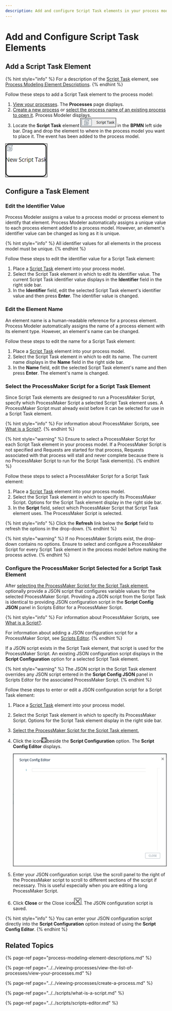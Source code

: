 ```yaml
---
description: Add and configure Script Task elements in your process model.
---
```


# Add and Configure Script Task Elements

## Add a Script Task Element

{% hint style="info" %}
For a description of the [Script Task](process-modeling-element-descriptions.md#script-task) element, see [Process Modeling Element Descriptions](process-modeling-element-descriptions.md).
{% endhint %}

Follow these steps to add a Script Task element to the process model:

1. [View your processes](https://processmaker.gitbook.io/processmaker-4-community/-LPblkrcFWowWJ6HZdhC/~/drafts/-LRhVZm0ddxDcGGdN5ZN/primary/designing-processes/viewing-processes/view-the-list-of-processes/view-your-processes#view-all-processes). The **Processes** page displays.
2. [Create a new process](../../viewing-processes/create-a-process.md) or [select the process name of an existing process to open it](../../viewing-processes/view-the-list-of-processes/view-your-processes.md#view-all-processes). Process Modeler displays.
3. Locate the **Script Task** element ![](../../../.gitbook/assets/script-task-bpmn-side-bar-process-modeler-processes.png) in the **BPMN** left side bar. Drag and drop the element to where in the process model you want to place it. The event has been added to the process model.

![Script Task element](../../../.gitbook/assets/script-task-process-modeler-processes.png)

## Configure a Task Element

### Edit the Identifier Value

Process Modeler assigns a value to a process model or process element to identify that element. Process Modeler automatically assigns a unique value to each process element added to a process model. However, an element's identifier value can be changed as long as it is unique.

{% hint style="info" %}
All identifier values for all elements in the process model must be unique.
{% endhint %}

Follow these steps to edit the identifier value for a Script Task element:

1. Place a [Script Task](add-and-configure-script-task-elements.md#add-a-script-task-element) element into your process model.
2. Select the Script Task element in which to edit its identifier value. The current Script Task identifier value displays in the **Identifier** field in the right side bar.
3. In the **Identifier** field, edit the selected Script Task element's identifier value and then press **Enter**. The identifier value is changed.

### Edit the Element Name

An element name is a human-readable reference for a process element. Process Modeler automatically assigns the name of a process element with its element type. However, an element's name can be changed.

Follow these steps to edit the name for a Script Task element:

1. Place a [Script Task](add-and-configure-script-task-elements.md#add-a-script-task-element) element into your process model.
2. Select the Script Task element in which to edit its name. The current name displays in the **Name** field in the right side bar.
3. In the **Name** field, edit the selected Script Task element's name and then press **Enter**. The element's name is changed.

### Select the ProcessMaker Script for a Script Task Element

Since Script Task elements are designed to run a ProcessMaker Script, specify which ProcessMaker Script a selected Script Task element uses. A ProcessMaker Script must already exist before it can be selected for use in a Script Task element.

{% hint style="info" %}
For information about ProcessMaker Scripts, see [What is a Script?](../../scripts/what-is-a-script.md).
{% endhint %}

{% hint style="warning" %}
Ensure to select a ProcessMaker Script for each Script Task element in your process model. If a ProcessMaker Script is not specified and Requests are started for that process, Requests associated with that process will stall and never complete because there is no ProcessMaker Script to run for the Script Task element\(s\).
{% endhint %}

Follow these steps to select a ProcessMaker Script for a Script Task element:

1. Place a [Script Task](add-and-configure-script-task-elements.md#add-a-script-task-element) element into your process model.
2. Select the Script Task element in which to specify its ProcessMaker Script. Options for the Script Task element display in the right side bar.
3. In the **Script** field, select which ProcessMaker Script that Script Task element uses. The ProcessMaker Script is selected.

{% hint style="info" %}
Click the **Refresh** link below the **Script** field to refresh the options in the drop-down.
{% endhint %}

{% hint style="warning" %}
If no ProcessMaker Scripts exist, the drop-down contains no options. Ensure to select and configure a ProcessMaker Script for every Script Task element in the process model before making the process active.
{% endhint %}

### Configure the ProcessMaker Script Selected for a Script Task Element

After [selecting the ProcessMaker Script for the Script Task element](add-and-configure-script-task-elements.md#select-the-processmaker-script-for-a-script-task-element), optionally provide a JSON script that configures variable values for the selected ProcessMaker Script. Providing a JSON script from the Script Task is identical to providing JSON configuration script in the **Script Config JSON** panel in Scripts Editor for a ProcessMaker Script.

{% hint style="info" %}
For information about ProcessMaker Scripts, see [What is a Script?](../../scripts/what-is-a-script.md).

For information about adding a JSON configuration script for a ProcessMaker Script, see [Scripts Editor](../../scripts/scripts-editor.md#enter-other-json-data-as-input-to-your-processmaker-script).
{% endhint %}

If a JSON script exists in the Script Task element, that script is used for the ProcessMaker Script. An existing JSON configuration script displays in the **Script Configuration** option for a selected Script Task element.

{% hint style="warning" %}
The JSON script in the Script Task element overrides any JSON script entered in the **Script Config JSON** panel in Scripts Editor for the associated ProcessMaker Script.
{% endhint %}

Follow these steps to enter or edit a JSON configuration script for a Script Task element:

1. Place a [Script Task](add-and-configure-script-task-elements.md#add-a-script-task-element) element into your process model.
2. Select the Script Task element in which to specify its ProcessMaker Script. Options for the Script Task element display in the right side bar.
3. [Select the ProcessMaker Script for the Script Task element.](add-and-configure-script-task-elements.md#select-the-processmaker-script-for-a-script-task-element)
4. Click the icon![](../../../.gitbook/assets/json-configuration-script-icon-script-task-element-process-modeler-processes.png)beside the **Script Configuration** option. The **Script Config Editor** displays.  

   ![](../../../.gitbook/assets/script-config-editor-task-element-process-modeler-processses.png)

5. Enter your JSON configuration script. Use the scroll panel to the right of the ProcessMaker script to scroll to different sections of the script if necessary. This is useful especially when you are editing a long ProcessMaker Script.
6. Click **Close** or the Close icon![](../../../.gitbook/assets/close-script-config-editor-script-task-element-process-modeler-processes.png). The JSON configuration script is saved.

{% hint style="info" %}
You can enter your JSON configuration script directly into the **Script Configuration** option instead of using the **Script Config Editor**.
{% endhint %}

## Related Topics

{% page-ref page="process-modeling-element-descriptions.md" %}

{% page-ref page="../../viewing-processes/view-the-list-of-processes/view-your-processes.md" %}

{% page-ref page="../../viewing-processes/create-a-process.md" %}

{% page-ref page="../../scripts/what-is-a-script.md" %}

{% page-ref page="../../scripts/scripts-editor.md" %}

